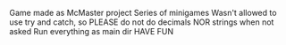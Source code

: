 Game made as McMaster project
Series of minigames
Wasn't allowed to use try and catch, so PLEASE do not do decimals NOR strings when not asked
Run everything as main dir
HAVE FUN
